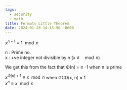 ```yaml
---
tags:
  - security
  - math
title: Fermats Little Theorem
date: 2024-01-28 14:15:56 -0600
---
```


$x^{n-1} \equiv 1 \mod n$

n : Prime no.  
x : +ve integer not divisible by n ($x \not\equiv \mod n$)

We get this from the fact that Φ(n) = n -1 when n is prime

$x^{Φ(n)+1} \equiv x \mod n$ when GCD(x, n) = 1  
$x^n \equiv x \mod n$
